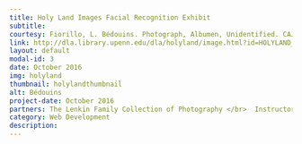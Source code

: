 ```yaml
---
title: Holy Land Images Facial Recognition Exhibit
subtitle: 
courtesy: Fiorillo, L. Bédouins. Photograph, Albumen, Unidentified. CAJS Image Collection XT FIO 2717 XT80 The Lenkin Family Collection of Photography, University of Pennsylvania Libraries.
link: http://dla.library.upenn.edu/dla/holyland/image.html?id=HOLYLAND_lenkin_2717&
layout: default
modal-id: 3
date: October 2016
img: holyland
thumbnail: holylandthumbnail
alt: Bédouins
project-date: October 2016
partners: The Lenkin Family Collection of Photography </br>  Instructor and Lecturer, Hila Fishman, with the Tel Aviv Museum of Art
category: Web Development
description: 
---
```

